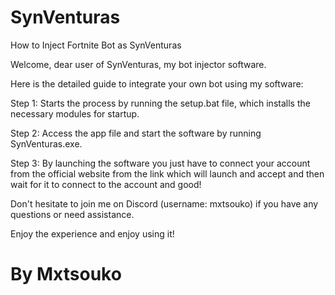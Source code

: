 # SynVenturas
How to Inject Fortnite Bot as SynVenturas

Welcome, dear user of SynVenturas, my bot injector software.

Here is the detailed guide to integrate your own bot using my software:

Step 1: Starts the process by running the setup.bat file, which installs the necessary modules for startup.

Step 2: Access the app file and start the software by running SynVenturas.exe.

Step 3: By launching the software you just have to connect your account from the official website from the link which will launch and accept and then wait for it to connect to the account and good!

Don't hesitate to join me on Discord (username: mxtsouko) if you have any questions or need assistance.

Enjoy the experience and enjoy using it!

# By Mxtsouko
